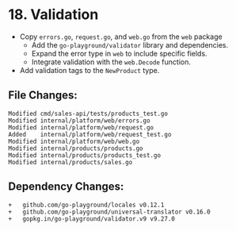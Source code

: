 # 18. Validation

- Copy `errors.go`, `request.go`, and `web.go` from the `web` package
    - Add the `go-playground/validator` library and dependencies.
    - Expand the error type in `web` to include specific fields.
    - Integrate validation with the `web.Decode` function.
- Add validation tags to the `NewProduct` type.


## File Changes:

```
Modified cmd/sales-api/tests/products_test.go
Modified internal/platform/web/errors.go
Modified internal/platform/web/request.go
Added    internal/platform/web/request_test.go
Modified internal/platform/web/web.go
Modified internal/products/products.go
Modified internal/products/products_test.go
Modified internal/products/sales.go
```

## Dependency Changes:

```
+ 	github.com/go-playground/locales v0.12.1
+ 	github.com/go-playground/universal-translator v0.16.0
+ 	gopkg.in/go-playground/validator.v9 v9.27.0
```